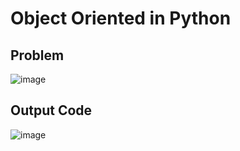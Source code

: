 # Object Oriented in Python
## Problem
![image](https://github.com/user-attachments/assets/cb1e79de-ec64-4eca-8a49-3d859c5a14e2)
## Output Code
![image](https://github.com/user-attachments/assets/c48a7f6d-b422-400c-ba9c-3049baf58f78)

